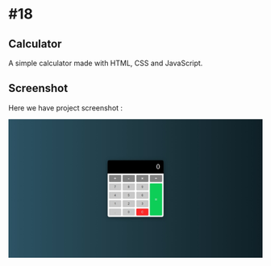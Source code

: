 # #18

## Calculator
A simple calculator made with HTML, CSS and JavaScript.

## Screenshot
Here we have project screenshot :

![screenshot](screenshot.jpeg)
